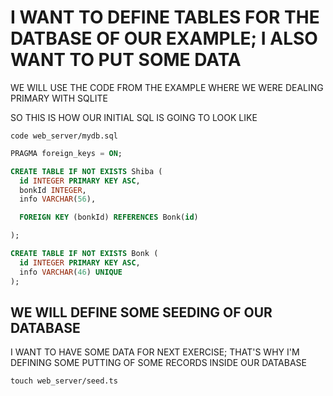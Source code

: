 # I WANT TO DEFINE TABLES FOR THE DATBASE OF OUR EXAMPLE; I ALSO WANT TO PUT SOME DATA

WE WILL USE THE CODE FROM THE EXAMPLE WHERE WE WERE DEALING PRIMARY WITH SQLITE

SO THIS IS HOW OUR INITIAL SQL IS GOING TO LOOK LIKE

```
code web_server/mydb.sql
```

```sql
PRAGMA foreign_keys = ON;

CREATE TABLE IF NOT EXISTS Shiba (
  id INTEGER PRIMARY KEY ASC,
  bonkId INTEGER,
  info VARCHAR(56),

  FOREIGN KEY (bonkId) REFERENCES Bonk(id)

);

CREATE TABLE IF NOT EXISTS Bonk (
  id INTEGER PRIMARY KEY ASC,
  info VARCHAR(46) UNIQUE
);

```

## WE WILL DEFINE SOME SEEDING OF OUR DATABASE

I WANT TO HAVE SOME DATA FOR NEXT EXERCISE; THAT'S WHY I'M DEFINING SOME PUTTING OF SOME RECORDS INSIDE OUR DATABASE

```
touch web_server/seed.ts
```

```ts

```
